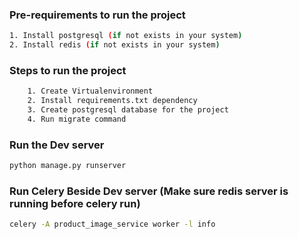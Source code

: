 ### Pre-requirements to run the project
```bash
1. Install postgresql (if not exists in your system)
2. Install redis (if not exists in your system)
```

### Steps to run the project
```bash
    1. Create Virtualenvironment
    2. Install requirements.txt dependency
    3. Create postgresql database for the project
    4. Run migrate command
``` 

### Run the Dev server 
```bash
python manage.py runserver
```

### Run Celery Beside Dev server (Make sure redis server is running before celery run)
```bash
celery -A product_image_service worker -l info 
```